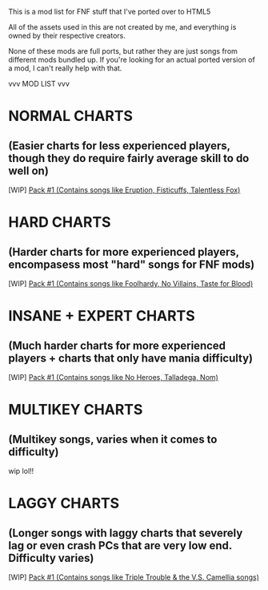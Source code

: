 This is a mod list for FNF stuff that I've ported over to HTML5

All of the assets used in this are not created by me, and everything is owned by their respective creators.

None of these mods are full ports, but rather they are just songs from different mods bundled up. If you're looking for an actual ported version of a mod, I can't really help with that.


vvv MOD LIST vvv

NORMAL CHARTS 
=
(Easier charts for less experienced players, though they do require fairly average skill to do well on)
-
[WIP] [Pack #1 (Contains songs like Eruption, Fisticuffs, Talentless Fox)](https://whiskinator.github.io/PackNormal_1/)


HARD CHARTS 
=
(Harder charts for more experienced players, encompasess most "hard" songs for FNF mods)
-
[WIP] [Pack #1 (Contains songs like Foolhardy, No Villains, Taste for Blood)](https://whiskinator.github.io/PackHard_1/)


INSANE + EXPERT CHARTS 
=
(Much harder charts for more experienced players + charts that only have mania difficulty)
-
[WIP] [Pack #1 (Contains songs like No Heroes, Talladega, Nom)](https://whiskinator.github.io/PackInsane_1/)


MULTIKEY CHARTS 
=
(Multikey songs, varies when it comes to difficulty)
-
wip lol!!


LAGGY CHARTS 
=
(Longer songs with laggy charts that severely lag or even crash PCs that are very low end. Difficulty varies)
-
[WIP] [Pack #1 (Contains songs like Triple Trouble & the V.S. Camellia songs)](https://whiskinator.github.io/PackLag_1/)

